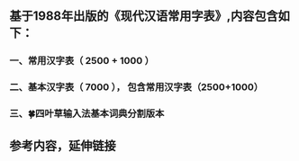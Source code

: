 ## 基于1988年出版的《现代汉语常用字表》,内容包含如下：

### 一、常用汉字表（ 2500 + 1000 ）

### 二、基本汉字表（ 7000 ）， 包含常用汉字表（2500+1000）

### 三、🍀四叶草输入法基本词典分割版本


## 参考内容，延伸链接








